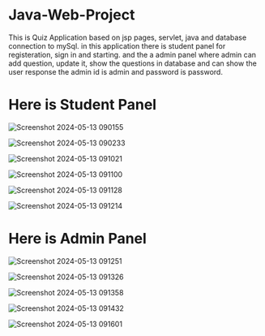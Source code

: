 # Java-Web-Project
This is Quiz Application based on jsp pages, servlet, java and database connection to mySql.
in this application there is student panel for registeration, sign in and starting.
and the a admin panel where admin can add question, update it, show the questions in database and can show the user response
the admin id is admin and password is password.

# Here is Student Panel
![Screenshot 2024-05-13 090155](https://github.com/shaikhaman284/Java-Web-Project/assets/75724876/b84d7eaa-39dc-443d-8180-06c194cd61d7)

![Screenshot 2024-05-13 090233](https://github.com/shaikhaman284/Java-Web-Project/assets/75724876/652856ae-19bc-48b6-b26e-8a9e37236c82)

![Screenshot 2024-05-13 091021](https://github.com/shaikhaman284/Java-Web-Project/assets/75724876/bc00220c-43a0-4a6e-9ffd-4722977ffb58)

![Screenshot 2024-05-13 091100](https://github.com/shaikhaman284/Java-Web-Project/assets/75724876/a687d321-eef5-4c0c-8a4b-6a7cfdcd7d85)

![Screenshot 2024-05-13 091128](https://github.com/shaikhaman284/Java-Web-Project/assets/75724876/eaa715f4-6da6-4f00-a2c9-7fa8639131e5)

![Screenshot 2024-05-13 091214](https://github.com/shaikhaman284/Java-Web-Project/assets/75724876/476ef994-e9ff-4ddb-acb2-d6b3e0efd725)

# Here is Admin Panel
![Screenshot 2024-05-13 091251](https://github.com/shaikhaman284/Java-Web-Project/assets/75724876/c3a9112c-3230-4860-8d8a-ac89f6236221)

![Screenshot 2024-05-13 091326](https://github.com/shaikhaman284/Java-Web-Project/assets/75724876/530a4d53-a7b9-4c3a-974f-ceb85bdcaec6)

![Screenshot 2024-05-13 091358](https://github.com/shaikhaman284/Java-Web-Project/assets/75724876/0ec78a11-250d-4f9b-8cd7-05cb76fe5799)

![Screenshot 2024-05-13 091432](https://github.com/shaikhaman284/Java-Web-Project/assets/75724876/ac2d51d6-3081-4ae6-b696-e34a3d6b48b4)

![Screenshot 2024-05-13 091601](https://github.com/shaikhaman284/Java-Web-Project/assets/75724876/5b19eb17-c265-44cd-9787-f2a4cb8fe315)
